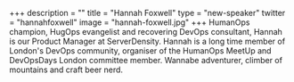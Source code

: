 +++
description = ""
title = "Hannah Foxwell"
type = "new-speaker"
twitter = "hannahfoxwell"
image = "hannah-foxwell.jpg"
+++
HumanOps champion, HugOps evangelist and recovering DevOps consultant, Hannah is our Product Manager at ServerDensity. Hannah is a long time member of London's DevOps community, organiser of the HumanOps MeetUp and DevOpsDays London committee member. Wannabe adventurer, climber of mountains and craft beer nerd.